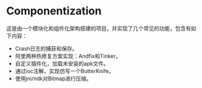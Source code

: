 # Componentization

这是由一个模块化和组件化架构搭建的项目，并实现了几个常见的功能，包含有如下内容：

- Crash日志的捕获和保存。
- 阿里两种热修复方案实现：Andfix和Tinker。
- 自定义插件化，加载未安装的apk文件。
- 通过ioc注解，实现仿写一个ButterKnife。 
- 使用jni/ndk对Bitmap进行压缩。



